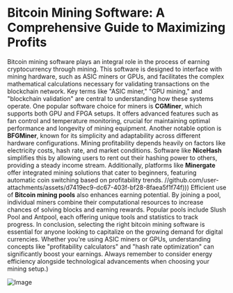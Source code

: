 # Bitcoin Mining Software: A Comprehensive Guide to Maximizing Profits
Bitcoin mining software plays an integral role in the process of earning cryptocurrency through mining. This software is designed to interface with mining hardware, such as ASIC miners or GPUs, and facilitates the complex mathematical calculations necessary for validating transactions on the blockchain network. Key terms like "ASIC miner," "GPU mining," and "blockchain validation" are central to understanding how these systems operate.
One popular software choice for miners is **CGMiner**, which supports both GPU and FPGA setups. It offers advanced features such as fan control and temperature monitoring, crucial for maintaining optimal performance and longevity of mining equipment. Another notable option is **BFGMiner**, known for its simplicity and adaptability across different hardware configurations.
Mining profitability depends heavily on factors like electricity costs, hash rate, and market conditions. Software like **NiceHash** simplifies this by allowing users to rent out their hashing power to others, providing a steady income stream. Additionally, platforms like **Minergate** offer integrated mining solutions that cater to beginners, featuring automatic coin switching based on profitability trends.
 //github.com/user-attachments/assets/d7419ec9-dc67-403f-bf28-8faea5f1f74f)))
Efficient use of **Bitcoin mining pools** also enhances earning potential. By joining a pool, individual miners combine their computational resources to increase chances of solving blocks and earning rewards. Popular pools include Slush Pool and Antpool, each offering unique tools and statistics to track progress.
In conclusion, selecting the right bitcoin mining software is essential for anyone looking to capitalize on the growing demand for digital currencies. Whether you're using ASIC miners or GPUs, understanding concepts like "profitability calculators" and "hash rate optimization" can significantly boost your earnings. Always remember to consider energy efficiency alongside technological advancements when choosing your mining setup.)

![Image](https://github.com/user-attachments/assets/d7419ec9-dc67-403f-bf28-8faea5f1f74f)
